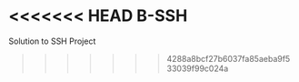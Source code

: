 <<<<<<< HEAD
B-SSH
=======
Solution to SSH Project
>>>>>>> 4288a8bcf27b6037fa85aeba9f533039f99c024a
